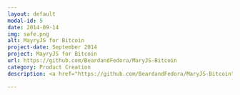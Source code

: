 ```yaml
---
layout: default
modal-id: 5
date: 2014-09-14
img: safe.png
alt: MayryJS for Bitcoin
project-date: September 2014
project: MayryJS for Bitcoin
url: https://github.com/BeardandFedora/MaryJS-Bitcoin
category: Product Creation
description: <a href="https://github.com/BeardandFedora/MaryJS-Bitcoin" target="_blank">MaryJS for Bitcoin</a> is a mobile-first Point-of-Sale module for the Mary Jane Operating System that merchants can use to accept Bitcoin payments instead of cash payments. What is MaryJS? Well, Mary Jane Sales, or <a href="https://github.com/BeardandFedora/MaryJS" target="_blank">MaryJS </a>, is perhaps the finest point of sale and customer experience application on the market for dispensaries.

---
```

